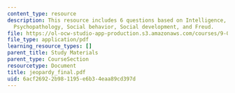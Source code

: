```yaml
---
content_type: resource
description: This resource includes 6 questions based on Intelligence, Personality,
  Psychopathology, Social behavior, Social development, and Freud.
file: https://ol-ocw-studio-app-production.s3.amazonaws.com/courses/9-00-introduction-to-psychology-fall-2004/6acf26922b981195e6b34eaa89cd397d_jeopardy_final.pdf
file_type: application/pdf
learning_resource_types: []
parent_title: Study Materials
parent_type: CourseSection
resourcetype: Document
title: jeopardy_final.pdf
uid: 6acf2692-2b98-1195-e6b3-4eaa89cd397d
---
```

